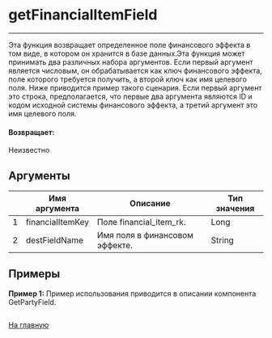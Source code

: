 # getFinancialItemField

---

Эта функция возвращает определенное поле финансового эффекта в том виде, в котором он хранится в базе данных.Эта функция может принимать два различных набора аргументов. Если первый аргумент является числовым, он обрабатывается как ключ финансового эффекта, поле которого требуется получить, а второй ключ как имя целевого поля. Ниже приводится пример такого сценария. Если первый аргумент это строка, предполагается, что первые два аргумента являются ID и кодом исходной системы финансового эффекта, а третий аргумент это имя целевого поля.

#### Возвращает:

Неизвестно

## Аргументы

|  | Имя аргумента | Описание | Тип значения |
| --- | --- | --- | --- |
| 1 | financialItemKey | Поле financial\_item\_rk. | Long |
| 2 | destFieldName | Имя поля в финансовом эффекте. | String |

## Примеры

**Пример 1:** Пример использования приводится в описании компонента GetPartyField.
```xml

```



[На главную](./)